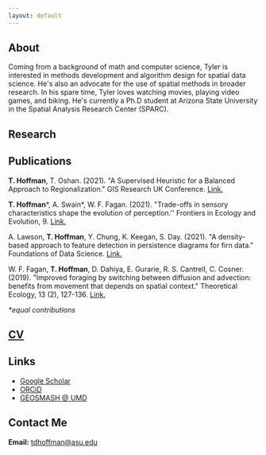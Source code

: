 ```yaml
---
layout: default
---
```


## About
Coming from a background of math and computer science, Tyler is interested in methods development and algorithm design for spatial data science. He's also an advocate for the use of spatial methods in broader research. In his spare time, Tyler loves watching movies, playing video games, and biking. He's currently a Ph.D student at Arizona State University in the Spatial Analysis Research Center (SPARC). 

## Research


## Publications
**T. Hoffman**, T. Oshan. (2021). "A Supervised Heuristic for a Balanced Approach to Regionalization." GIS Research UK Conference. [Link.](https://doi.org/10.5281/zenodo.4670015)

**T. Hoffman**\*, A. Swain\*, W. F. Fagan. (2021). "Trade-offs in sensory characteristics shape the evolution of perception.'' Frontiers in Ecology and Evolution, 9. [Link.](https://doi.org/10.3389/fevo.2021.698041)

A. Lawson, **T. Hoffman**, Y. Chung, K. Keegan, S. Day. (2021). "A density-based approach to feature detection in persistence diagrams for firn data." Foundations of Data Science. [Link.](http://dx.doi.org/10.3934/fods.2021012)

W. F. Fagan, **T. Hoffman**, D. Dahiya, E. Gurarie, R. S. Cantrell, C. Cosner. (2019). "Improved foraging by switching between diffusion and advection: benefits from movement that depends on spatial context." Theoretical Ecology, 13 (2), 127-136. [Link.](https://doi.org/10.1007/s12080-019-00434-w)
		
*\*equal contributions*

## [CV](assets/pdf/cv.pdf)

## Links
- [Google Scholar](https://scholar.google.com/citations?hl=en&user=2LWJlLMAAAAJ)
- [ORCiD](https://orcid.org/0000-0002-0012-3794)
- [GEOSMASH @ UMD](example.com)

## Contact Me
**Email:** [tdhoffman@asu.edu](mailto:tdhoffman@asu.edu)
